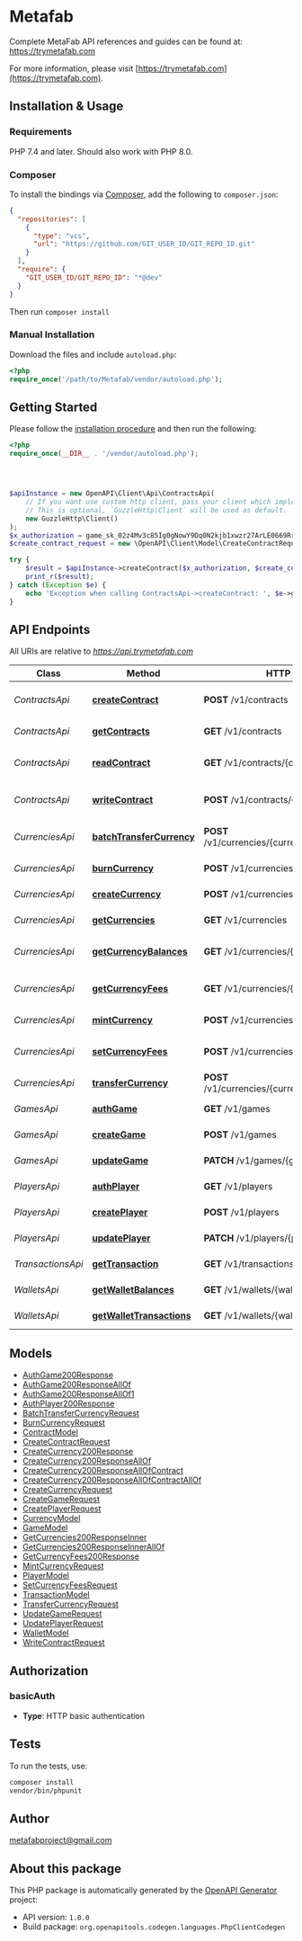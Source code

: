 # Metafab

 Complete MetaFab API references and guides can be found at: https://trymetafab.com

For more information, please visit [https://trymetafab.com](https://trymetafab.com).

## Installation & Usage

### Requirements

PHP 7.4 and later.
Should also work with PHP 8.0.

### Composer

To install the bindings via [Composer](https://getcomposer.org/), add the following to `composer.json`:

```json
{
  "repositories": [
    {
      "type": "vcs",
      "url": "https://github.com/GIT_USER_ID/GIT_REPO_ID.git"
    }
  ],
  "require": {
    "GIT_USER_ID/GIT_REPO_ID": "*@dev"
  }
}
```

Then run `composer install`

### Manual Installation

Download the files and include `autoload.php`:

```php
<?php
require_once('/path/to/Metafab/vendor/autoload.php');
```

## Getting Started

Please follow the [installation procedure](#installation--usage) and then run the following:

```php
<?php
require_once(__DIR__ . '/vendor/autoload.php');




$apiInstance = new OpenAPI\Client\Api\ContractsApi(
    // If you want use custom http client, pass your client which implements `GuzzleHttp\ClientInterface`.
    // This is optional, `GuzzleHttp\Client` will be used as default.
    new GuzzleHttp\Client()
);
$x_authorization = game_sk_02z4Mv3c85Ig0gNowY9Dq0N2kjb1xwzr27ArLE0669RrRI6dLf822iPO26K1p1FP; // string | The `secretKey` of the authenticating game.
$create_contract_request = new \OpenAPI\Client\Model\CreateContractRequest(); // \OpenAPI\Client\Model\CreateContractRequest

try {
    $result = $apiInstance->createContract($x_authorization, $create_contract_request);
    print_r($result);
} catch (Exception $e) {
    echo 'Exception when calling ContractsApi->createContract: ', $e->getMessage(), PHP_EOL;
}

```

## API Endpoints

All URIs are relative to *https://api.trymetafab.com*

Class | Method | HTTP request | Description
------------ | ------------- | ------------- | -------------
*ContractsApi* | [**createContract**](docs/Api/ContractsApi.md#createcontract) | **POST** /v1/contracts | Create custom contract
*ContractsApi* | [**getContracts**](docs/Api/ContractsApi.md#getcontracts) | **GET** /v1/contracts | Get contracts
*ContractsApi* | [**readContract**](docs/Api/ContractsApi.md#readcontract) | **GET** /v1/contracts/{contractId}/reads | Read contract data
*ContractsApi* | [**writeContract**](docs/Api/ContractsApi.md#writecontract) | **POST** /v1/contracts/{contractId}/writes | Write contract data
*CurrenciesApi* | [**batchTransferCurrency**](docs/Api/CurrenciesApi.md#batchtransfercurrency) | **POST** /v1/currencies/{currencyId}/batchTransfers | Batch transfer currency
*CurrenciesApi* | [**burnCurrency**](docs/Api/CurrenciesApi.md#burncurrency) | **POST** /v1/currencies/{currencyId}/burns | Burn currency
*CurrenciesApi* | [**createCurrency**](docs/Api/CurrenciesApi.md#createcurrency) | **POST** /v1/currencies | Create currency
*CurrenciesApi* | [**getCurrencies**](docs/Api/CurrenciesApi.md#getcurrencies) | **GET** /v1/currencies | Get currencies
*CurrenciesApi* | [**getCurrencyBalances**](docs/Api/CurrenciesApi.md#getcurrencybalances) | **GET** /v1/currencies/{currencyId}/balances | Get currency balance
*CurrenciesApi* | [**getCurrencyFees**](docs/Api/CurrenciesApi.md#getcurrencyfees) | **GET** /v1/currencies/{currencyId}/fees | Get currency fees
*CurrenciesApi* | [**mintCurrency**](docs/Api/CurrenciesApi.md#mintcurrency) | **POST** /v1/currencies/{currencyId}/mints | Mint currency
*CurrenciesApi* | [**setCurrencyFees**](docs/Api/CurrenciesApi.md#setcurrencyfees) | **POST** /v1/currencies/{currencyId}/fees | Set currency fees
*CurrenciesApi* | [**transferCurrency**](docs/Api/CurrenciesApi.md#transfercurrency) | **POST** /v1/currencies/{currencyId}/transfers | Transfer currency
*GamesApi* | [**authGame**](docs/Api/GamesApi.md#authgame) | **GET** /v1/games | Authenticate game
*GamesApi* | [**createGame**](docs/Api/GamesApi.md#creategame) | **POST** /v1/games | Create game
*GamesApi* | [**updateGame**](docs/Api/GamesApi.md#updategame) | **PATCH** /v1/games/{gameId} | Update game
*PlayersApi* | [**authPlayer**](docs/Api/PlayersApi.md#authplayer) | **GET** /v1/players | Authenticate player
*PlayersApi* | [**createPlayer**](docs/Api/PlayersApi.md#createplayer) | **POST** /v1/players | Create player
*PlayersApi* | [**updatePlayer**](docs/Api/PlayersApi.md#updateplayer) | **PATCH** /v1/players/{playerId} | Update player
*TransactionsApi* | [**getTransaction**](docs/Api/TransactionsApi.md#gettransaction) | **GET** /v1/transactions/{transactionId} | Get transaction
*WalletsApi* | [**getWalletBalances**](docs/Api/WalletsApi.md#getwalletbalances) | **GET** /v1/wallets/{walletId}/balances | Get wallet balances
*WalletsApi* | [**getWalletTransactions**](docs/Api/WalletsApi.md#getwallettransactions) | **GET** /v1/wallets/{walletId}/transactions | Get wallet transactions

## Models

- [AuthGame200Response](docs/Model/AuthGame200Response.md)
- [AuthGame200ResponseAllOf](docs/Model/AuthGame200ResponseAllOf.md)
- [AuthGame200ResponseAllOf1](docs/Model/AuthGame200ResponseAllOf1.md)
- [AuthPlayer200Response](docs/Model/AuthPlayer200Response.md)
- [BatchTransferCurrencyRequest](docs/Model/BatchTransferCurrencyRequest.md)
- [BurnCurrencyRequest](docs/Model/BurnCurrencyRequest.md)
- [ContractModel](docs/Model/ContractModel.md)
- [CreateContractRequest](docs/Model/CreateContractRequest.md)
- [CreateCurrency200Response](docs/Model/CreateCurrency200Response.md)
- [CreateCurrency200ResponseAllOf](docs/Model/CreateCurrency200ResponseAllOf.md)
- [CreateCurrency200ResponseAllOfContract](docs/Model/CreateCurrency200ResponseAllOfContract.md)
- [CreateCurrency200ResponseAllOfContractAllOf](docs/Model/CreateCurrency200ResponseAllOfContractAllOf.md)
- [CreateCurrencyRequest](docs/Model/CreateCurrencyRequest.md)
- [CreateGameRequest](docs/Model/CreateGameRequest.md)
- [CreatePlayerRequest](docs/Model/CreatePlayerRequest.md)
- [CurrencyModel](docs/Model/CurrencyModel.md)
- [GameModel](docs/Model/GameModel.md)
- [GetCurrencies200ResponseInner](docs/Model/GetCurrencies200ResponseInner.md)
- [GetCurrencies200ResponseInnerAllOf](docs/Model/GetCurrencies200ResponseInnerAllOf.md)
- [GetCurrencyFees200Response](docs/Model/GetCurrencyFees200Response.md)
- [MintCurrencyRequest](docs/Model/MintCurrencyRequest.md)
- [PlayerModel](docs/Model/PlayerModel.md)
- [SetCurrencyFeesRequest](docs/Model/SetCurrencyFeesRequest.md)
- [TransactionModel](docs/Model/TransactionModel.md)
- [TransferCurrencyRequest](docs/Model/TransferCurrencyRequest.md)
- [UpdateGameRequest](docs/Model/UpdateGameRequest.md)
- [UpdatePlayerRequest](docs/Model/UpdatePlayerRequest.md)
- [WalletModel](docs/Model/WalletModel.md)
- [WriteContractRequest](docs/Model/WriteContractRequest.md)

## Authorization

### basicAuth

- **Type**: HTTP basic authentication

## Tests

To run the tests, use:

```bash
composer install
vendor/bin/phpunit
```

## Author

metafabproject@gmail.com

## About this package

This PHP package is automatically generated by the [OpenAPI Generator](https://openapi-generator.tech) project:

- API version: `1.0.0`
- Build package: `org.openapitools.codegen.languages.PhpClientCodegen`
